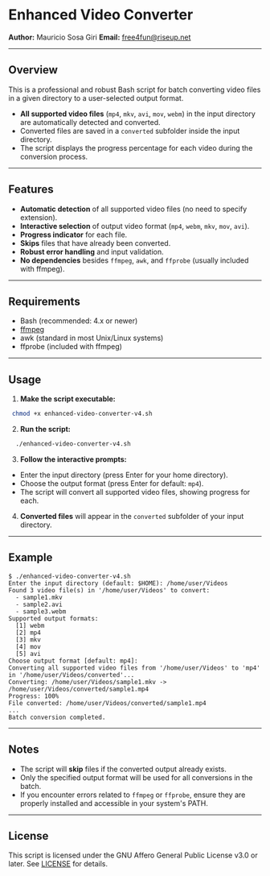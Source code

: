 # Enhanced Video Converter

**Author:** Mauricio Sosa Giri
**Email:** free4fun@riseup.net

---

## Overview

This is a professional and robust Bash script for batch converting video files in a given directory to a user-selected output format.
- **All supported video files** (`mp4`, `mkv`, `avi`, `mov`, `webm`) in the input directory are automatically detected and converted.
- Converted files are saved in a `converted` subfolder inside the input directory.
- The script displays the progress percentage for each video during the conversion process.

---

## Features

- **Automatic detection** of all supported video files (no need to specify extension).
- **Interactive selection** of output video format (`mp4`, `webm`, `mkv`, `mov`, `avi`).
- **Progress indicator** for each file.
- **Skips** files that have already been converted.
- **Robust error handling** and input validation.
- **No dependencies** besides `ffmpeg`, `awk`, and `ffprobe` (usually included with ffmpeg).

---

## Requirements

- Bash (recommended: 4.x or newer)
- [ffmpeg](https://ffmpeg.org/)
- awk (standard in most Unix/Linux systems)
- ffprobe (included with ffmpeg)

---

## Usage

1. **Make the script executable:**
 ```bash
  chmod +x enhanced-video-converter-v4.sh
```

2. **Run the script:**
```bash
  ./enhanced-video-converter-v4.sh
```

3. **Follow the interactive prompts:**
  - Enter the input directory (press Enter for your home directory).
  - Choose the output format (press Enter for default: `mp4`).
  - The script will convert all supported video files, showing progress for each.

4. **Converted files** will appear in the `converted` subfolder of your input directory.

---

## Example

```
$ ./enhanced-video-converter-v4.sh
Enter the input directory (default: $HOME): /home/user/Videos
Found 3 video file(s) in '/home/user/Videos' to convert:
  - sample1.mkv
  - sample2.avi
  - sample3.webm
Supported output formats:
  [1] webm
  [2] mp4
  [3] mkv
  [4] mov
  [5] avi
Choose output format [default: mp4]:
Converting all supported video files from '/home/user/Videos' to 'mp4' in '/home/user/Videos/converted'...
Converting: /home/user/Videos/sample1.mkv -> /home/user/Videos/converted/sample1.mp4
Progress: 100%
File converted: /home/user/Videos/converted/sample1.mp4
...
Batch conversion completed.
```

---

## Notes

- The script will **skip** files if the converted output already exists.
- Only the specified output format will be used for all conversions in the batch.
- If you encounter errors related to `ffmpeg` or `ffprobe`, ensure they are properly installed and accessible in your system's PATH.

---

## License

This script is licensed under the GNU Affero General Public License v3.0 or later.
See [LICENSE](LICENSE) for details.
